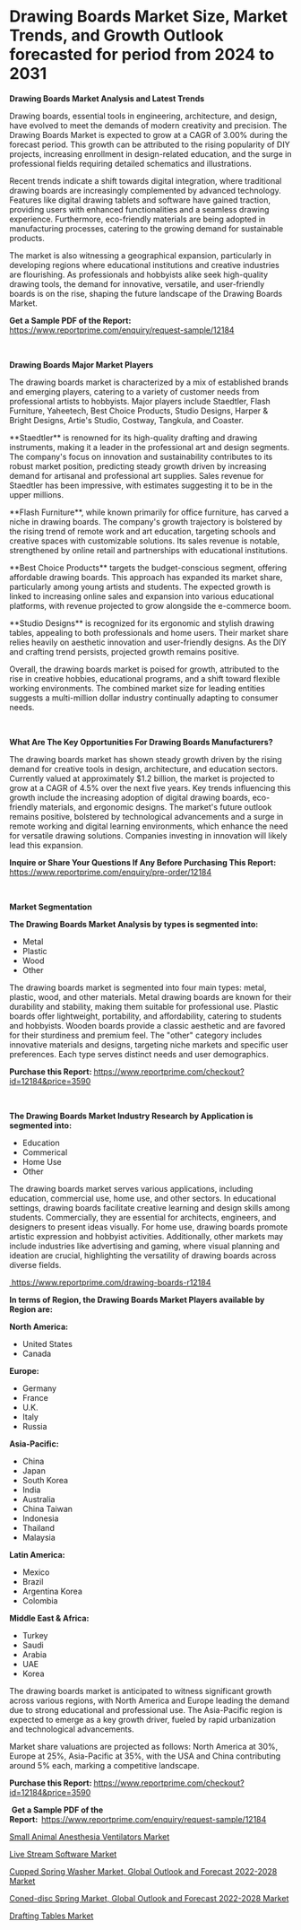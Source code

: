 <p><h1>Drawing Boards Market Size, Market Trends, and Growth Outlook forecasted for period from 2024 to 2031</h1></p><p><strong>Drawing Boards Market Analysis and Latest Trends</strong></p>
<p><p>Drawing boards, essential tools in engineering, architecture, and design, have evolved to meet the demands of modern creativity and precision. The Drawing Boards Market is expected to grow at a CAGR of 3.00% during the forecast period. This growth can be attributed to the rising popularity of DIY projects, increasing enrollment in design-related education, and the surge in professional fields requiring detailed schematics and illustrations.</p><p>Recent trends indicate a shift towards digital integration, where traditional drawing boards are increasingly complemented by advanced technology. Features like digital drawing tablets and software have gained traction, providing users with enhanced functionalities and a seamless drawing experience. Furthermore, eco-friendly materials are being adopted in manufacturing processes, catering to the growing demand for sustainable products. </p><p>The market is also witnessing a geographical expansion, particularly in developing regions where educational institutions and creative industries are flourishing. As professionals and hobbyists alike seek high-quality drawing tools, the demand for innovative, versatile, and user-friendly boards is on the rise, shaping the future landscape of the Drawing Boards Market.</p></p>
<p><strong>Get a Sample PDF of the Report:&nbsp;</strong> <a href="https://www.reportprime.com/enquiry/request-sample/12184">https://www.reportprime.com/enquiry/request-sample/12184</a></p>
<p>&nbsp;</p>
<p><strong>Drawing Boards Major Market Players</strong></p>
<p><p>The drawing boards market is characterized by a mix of established brands and emerging players, catering to a variety of customer needs from professional artists to hobbyists. Major players include Staedtler, Flash Furniture, Yaheetech, Best Choice Products, Studio Designs, Harper & Bright Designs, Artie's Studio, Costway, Tangkula, and Coaster.</p><p>**Staedtler** is renowned for its high-quality drafting and drawing instruments, making it a leader in the professional art and design segments. The company's focus on innovation and sustainability contributes to its robust market position, predicting steady growth driven by increasing demand for artisanal and professional art supplies. Sales revenue for Staedtler has been impressive, with estimates suggesting it to be in the upper millions.</p><p>**Flash Furniture**, while known primarily for office furniture, has carved a niche in drawing boards. The company's growth trajectory is bolstered by the rising trend of remote work and art education, targeting schools and creative spaces with customizable solutions. Its sales revenue is notable, strengthened by online retail and partnerships with educational institutions.</p><p>**Best Choice Products** targets the budget-conscious segment, offering affordable drawing boards. This approach has expanded its market share, particularly among young artists and students. The expected growth is linked to increasing online sales and expansion into various educational platforms, with revenue projected to grow alongside the e-commerce boom.</p><p>**Studio Designs** is recognized for its ergonomic and stylish drawing tables, appealing to both professionals and home users. Their market share relies heavily on aesthetic innovation and user-friendly designs. As the DIY and crafting trend persists, projected growth remains positive.</p><p>Overall, the drawing boards market is poised for growth, attributed to the rise in creative hobbies, educational programs, and a shift toward flexible working environments. The combined market size for leading entities suggests a multi-million dollar industry continually adapting to consumer needs.</p></p>
<p>&nbsp;</p>
<p><strong>What Are The Key Opportunities For Drawing Boards Manufacturers?</strong></p>
<p><p>The drawing boards market has shown steady growth driven by the rising demand for creative tools in design, architecture, and education sectors. Currently valued at approximately $1.2 billion, the market is projected to grow at a CAGR of 4.5% over the next five years. Key trends influencing this growth include the increasing adoption of digital drawing boards, eco-friendly materials, and ergonomic designs. The market's future outlook remains positive, bolstered by technological advancements and a surge in remote working and digital learning environments, which enhance the need for versatile drawing solutions. Companies investing in innovation will likely lead this expansion.</p></p>
<p><strong>Inquire or Share Your Questions If Any Before Purchasing This Report:</strong> <a href="https://www.reportprime.com/enquiry/pre-order/12184">https://www.reportprime.com/enquiry/pre-order/12184</a></p>
<p>&nbsp;</p>
<p><strong>Market Segmentation</strong></p>
<p><strong>The Drawing Boards Market Analysis by types is segmented into:</strong></p>
<p><ul><li>Metal</li><li>Plastic</li><li>Wood</li><li>Other</li></ul></p>
<p><p>The drawing boards market is segmented into four main types: metal, plastic, wood, and other materials. Metal drawing boards are known for their durability and stability, making them suitable for professional use. Plastic boards offer lightweight, portability, and affordability, catering to students and hobbyists. Wooden boards provide a classic aesthetic and are favored for their sturdiness and premium feel. The "other" category includes innovative materials and designs, targeting niche markets and specific user preferences. Each type serves distinct needs and user demographics.</p></p>
<p><strong>Purchase this Report:&nbsp;</strong><a href="https://www.reportprime.com/checkout?id=12184&price=3590">https://www.reportprime.com/checkout?id=12184&price=3590</a></p>
<p>&nbsp;</p>
<p><strong>The Drawing Boards Market Industry Research by Application is segmented into:</strong></p>
<p><ul><li>Education</li><li>Commerical</li><li>Home Use</li><li>Other</li></ul></p>
<p><p>The drawing boards market serves various applications, including education, commercial use, home use, and other sectors. In educational settings, drawing boards facilitate creative learning and design skills among students. Commercially, they are essential for architects, engineers, and designers to present ideas visually. For home use, drawing boards promote artistic expression and hobbyist activities. Additionally, other markets may include industries like advertising and gaming, where visual planning and ideation are crucial, highlighting the versatility of drawing boards across diverse fields.</p></p>
<p><a href="https://www.reportprime.com/drawing-boards-r12184">&nbsp;https://www.reportprime.com/drawing-boards-r12184</a></p>
<p><strong>In terms of Region, the Drawing Boards Market Players available by Region are:</strong></p>
<p>
    <p> <strong> North America: </strong>
        <ul>
            <li>United States</li>
            <li>Canada</li>
        </ul>
        </p> 
    <p> <strong> Europe: </strong>
        <ul>
            <li>Germany</li>
            <li>France</li>
            <li>U.K.</li>
            <li>Italy</li>
            <li>Russia</li>
        </ul>
        </p> 
    <p> <strong> Asia-Pacific: </strong>
        <ul>
            <li>China</li>
            <li>Japan</li>
            <li>South Korea</li>
            <li>India</li>
            <li>Australia</li>
            <li>China Taiwan</li>
            <li>Indonesia</li>
            <li>Thailand</li>
            <li>Malaysia</li>
        </ul>
        </p> 
    <p> <strong> Latin America: </strong>
        <ul>
            <li>Mexico</li>
            <li>Brazil</li>
            <li>Argentina Korea</li>
            <li>Colombia</li>
        </ul>
        </p> 
    <p> <strong> Middle East & Africa: </strong>
        <ul>
            <li>Turkey</li>
            <li>Saudi</li>
            <li>Arabia</li>
            <li>UAE</li>
            <li>Korea</li>
        </ul>
    </p>
    </p>
<p><p>The drawing boards market is anticipated to witness significant growth across various regions, with North America and Europe leading the demand due to strong educational and professional use. The Asia-Pacific region is expected to emerge as a key growth driver, fueled by rapid urbanization and technological advancements. </p><p>Market share valuations are projected as follows: North America at 30%, Europe at 25%, Asia-Pacific at 35%, with the USA and China contributing around 5% each, marking a competitive landscape.</p></p>
<p><strong>Purchase this Report: </strong><a href="https://www.reportprime.com/checkout?id=12184&price=3590">https://www.reportprime.com/checkout?id=12184&price=3590</a></p>
<p>&nbsp;<strong>Get a Sample PDF of the Report:&nbsp;&nbsp;</strong><a href="https://www.reportprime.com/enquiry/request-sample/12184">https://www.reportprime.com/enquiry/request-sample/12184</a></p>
<p><strong></strong></p>
<p><p><a href="https://issuu.com/reportprime-2/docs/small-animal-anesthesia-ventilators_7f8bf58a79916d">Small Animal Anesthesia Ventilators Market</a></p><p><a href="https://medium.com/@ivethfonsecal57/global-live-stream-software-market-trends-forecasts-and-market-strategic-analysis-2024-2031-9d310fd83dea">Live Stream Software Market</a></p><p><a href="https://www.linkedin.com/pulse/cupped-spring-washer-market-global-outlook-forecast-2022-2028-uplqe?trackingId=psRDsryiTqKiNjQMKMWnFg%3D%3D">Cupped Spring Washer Market, Global Outlook and Forecast 2022-2028 Market</a></p><p><a href="https://www.linkedin.com/pulse/coned-disc-spring-market-global-outlook-forecast-2022-2028-e0vif?trackingId=xVb7oQ1pQfe%2B9znAfFY2EQ%3D%3D">Coned-disc Spring Market, Global Outlook and Forecast 2022-2028 Market</a></p><p><a href="https://github.com/mauripalmi/Market-Research-Report-List-5/blob/main/drafting-tables-market.md">Drafting Tables Market</a></p></p>